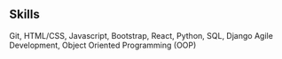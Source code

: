  <!--<div>
  <a href="https://github.com/smcconaha">
   <img align="center" height="170" src="https://github-readme-stats.vercel.app/api/top-langs/?username=smcconaha&layout=compact&langs_count=16&theme=dracula"/>
  <img align="center" src="https://github-readme-stats.vercel.app/api?username=smcconaha&show_icons=true&theme=dracula&include_all_commits=true&count_private=true&hide=issues"/>
</div>-->
 
 ## Skills
Git, HTML/CSS,
Javascript, Bootstrap, React,
Python, SQL, Django
Agile Development, Object Oriented Programming (OOP)
